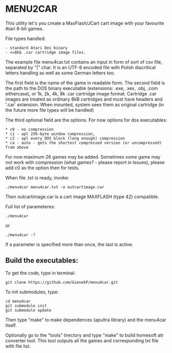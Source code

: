 # MENU2CAR

This utility let's you create a MaxFlash/JCart cart image with your favourite Atari 8-bit games.

File types handled:

    - standard Atari Dos binary
    - <=8kb .car cartridge image files.

The example file menu4car.txt contains an input in form of sort of csv file, separated by "|" char. It is an UTF-8 encoded file with Polish diacritical letters handling as well as some German letters too.

The first field is the name of the game in readable form.
The second field is the path to the DOS binary executable (extensions: .exe, .xex, .obj, .com eithercase), or 1k, 2k, 4k, 8k .car cartridge image format. Cartridge .car images are treated as ordinary 8kB cartridges and must have headers and '.car' extension. When mounted, system sees them as original cartridge (in the future more file types will be handled)

The third optional field are the options. For now options for dos executables:

    * c0 - no compression
    * c1 - apl 256-byte window compression,
    * c2 - apl every DOS block (long enough) compression
    * ca - auto - gets the shortest compressed version (or uncompressed) from above

For now maximum 26 games may be added. Sometimes some game may not work with compression (what games? - please report in Issues), please add c0 as the option then for tests.

When file .txt is ready, invoke:

    ./menu4car menu4car.txt -o outcartimage.car

Then outcartimage.car is a cart image MAXFLASH (type 42) compatible.

Full list of parameteres:

    ./menu4car

or

    ./menu4car -?

If a parameter is specified more than once, the last is active.


## Build the executables:

To get the code, type in terminal:

    git clone https://github.com/GienekP/menu4car.git

To init submodules, type:

    cd menu4car
    git submodule init
    git submodule update

Then type "make" to make dependences (apultra library) and the menu4car itself.

Optionally go to the "tools" tirectory and type "make" to build homesoft atr converter tool. This tool outputs all the games and corresponding txt file with file list.
